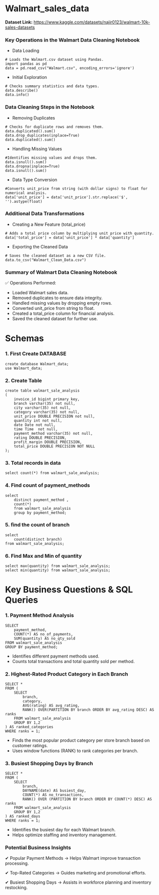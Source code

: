 # Walmart_sales_data

**Dataset Link:** https://www.kaggle.com/datasets/najir0123/walmart-10k-sales-datasets


###  Key Operations in the Walmart Data Cleaning Notebook

* Data Loading
```
# Loads the Walmart.csv dataset using Pandas.
import pandas as pd
data = pd.read_csv("Walmart.csv", encoding_errors='ignore')

```
*  Initial Exploration
```
# Checks summary statistics and data types.
data.describe()
data.info()
```
  
### Data Cleaning Steps in the Notebook

*  Removing Duplicates
```
# Checks for duplicate rows and removes them.
data.duplicated().sum()
data.drop_duplicates(inplace=True)
data.duplicated().sum()
```

*  Handling Missing Values
```
#Identifies missing values and drops them.
data.isnull().sum()
data.dropna(inplace=True)
data.isnull().sum()
```

*  Data Type Conversion
```
#Converts unit_price from string (with dollar signs) to float for numerical analysis.
data['unit_price'] = data['unit_price'].str.replace('$', '').astype(float)
```

### Additional Data Transformations

*  Creating a New Feature (total_price)
```
# Adds a total price column by multiplying unit price with quantity.
data['total_price'] = data['unit_price'] * data['quantity']
````

*  Exporting the Cleaned Data
```
# Saves the cleaned dataset as a new CSV file.
data.to_csv("Walmart_Clean_Data.csv")
```

### Summary of Walmart Data Cleaning Notebook
✅ Operations Performed:

* Loaded Walmart sales data.
* Removed duplicates to ensure data integrity.
* Handled missing values by dropping empty rows.
* Converted unit_price from string to float.
* Created a total_price column for financial analysis.
* Saved the cleaned dataset for further use.

# Schemas

### 1. First Create DATABASE
```
create database Walmart_data;
use Walmart_data;
```

### 2. Create Table
```
create table walmart_sale_analysis
(
	invoice_id bigint primary key,
    branch varchar(35) not null,
    city varchar(35) not null,
    category varchar(35) not null,
    unit_price DOUBLE PRECISION not null,
    quantity int not null,
    date Date not null,
    time Time  not null,
    payment_method varchar(35) not null,
    rating DOUBLE PRECISION,
    profit_margin DOUBLE PRECISION,
    total_price DOUBLE PRECISION NOT NULL
);
```

### 3. Total records in data
```
select count(*) from walmart_sale_analysis;
```

### 4. Find count of payment_methods
```
select 
	distinct payment_method ,
    count(*)
    from walmart_sale_analysis
    group by payment_method;
```
 
### 5. find the count of branch
```
select 
	count(distinct branch) 
from walmart_sale_analysis;
```

### 6. Find Max and Min of quantity 
```
select max(quantity) from walmart_sale_analysis;
select min(quantity) from walmart_sale_analysis;
```

# Key Business Questions & SQL Queries

### 1. Payment Method Analysis
```
SELECT 
    payment_method,
    COUNT(*) AS no_of_payments,
    SUM(quantity) AS no_qty_sold
FROM walmart_sale_analysis
GROUP BY payment_method;
```
   * Identifies different payment methods used.
   * Counts total transactions and total quantity sold per method.
 
### 2. Highest-Rated Product Category in Each Branch
```
SELECT * 
FROM (
    SELECT 
        branch,
        category,
        AVG(rating) AS avg_rating,
        RANK() OVER(PARTITION BY branch ORDER BY avg_rating DESC) AS ranks
    FROM walmart_sale_analysis
    GROUP BY 1,2
) AS ranked_categories
WHERE ranks = 1;
```
   * Finds the most popular product category per store branch based on customer ratings.
   * Uses window functions (RANK) to rank categories per branch.

### 3. Busiest Shopping Days by Branch
```
SELECT * 
FROM (
    SELECT 
        branch,
        DAYNAME(date) AS busiest_day,
        COUNT(*) AS no_transactions,
        RANK() OVER (PARTITION BY branch ORDER BY COUNT(*) DESC) AS ranks
    FROM walmart_sale_analysis
    GROUP BY 1,2
) AS ranked_days
WHERE ranks = 1;
```
   * Identifies the busiest day for each Walmart branch.
   * Helps optimize staffing and inventory management.

### Potential Business Insights

✔ Popular Payment Methods → Helps Walmart improve transaction processing.

✔ Top-Rated Categories → Guides marketing and promotional efforts.

✔ Busiest Shopping Days → Assists in workforce planning and inventory restocking.
